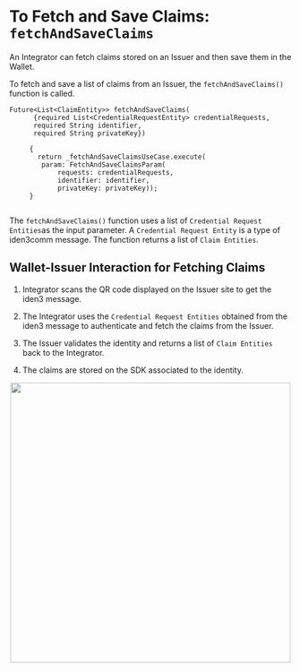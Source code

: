 # To Fetch and Save Claims: `fetchAndSaveClaims`
 
An Integrator can fetch claims stored on an Issuer and then save them in the Wallet.
 
To fetch and save a list of claims from an Issuer, the `fetchAndSaveClaims()` function is called.
 
```
Future<List<ClaimEntity>> fetchAndSaveClaims(
      {required List<CredentialRequestEntity> credentialRequests,
      required String identifier,
      required String privateKey})
    
     {
       return _fetchAndSaveClaimsUseCase.execute(
        param: FetchAndSaveClaimsParam(
            requests: credentialRequests,
            identifier: identifier,
            privateKey: privateKey));
     }
 
```
 
The `fetchAndSaveClaims()` function uses a list of `Credential Request Entities`as the input parameter. A `Credential Request Entity` is a type of iden3comm message. The function returns a list of `Claim Entities`.
 
## Wallet-Issuer Interaction for Fetching Claims
 
 
1. Integrator scans the QR code displayed on the Issuer site to get the iden3 message.
 
2. The Integrator uses the `Credential Request Entities` obtained from the iden3 message to authenticate and fetch the claims from the Issuer.
 
3. The Issuer validates the identity and returns a list of `Claim Entities` back to the Integrator.
 
4. The claims are stored on the SDK associated to the identity.


 <div align="center">
<img src= "../../../../../../imgs/credential-wallet.png" align="center" width="500"/>
</div>
<br>
 
